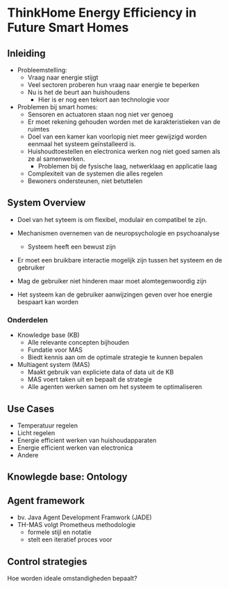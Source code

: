 # ThinkHome Energy Efficiency in Future Smart Homes
## Inleiding
- Probleemstelling:
  - Vraag naar energie stijgt
  - Veel sectoren proberen hun vraag naar energie te beperken
  - Nu is het de beurt aan huishoudens
    - Hier is er nog een tekort aan technologie voor
- Problemen bij smart homes:
  - Sensoren en actuatoren staan nog niet ver genoeg
  - Er moet rekening gehouden worden met de karakteristieken van de ruimtes
  - Doel van een kamer kan voorlopig niet meer gewijzigd worden eenmaal het systeem geïnstalleerd is.
  - Huishoudtoestellen en electronica werken nog niet goed samen als ze al samenwerken.
    - Problemen bij de fysische laag, netwerklaag en applicatie laag
  - Complexiteit van de systemen die alles regelen
  - Bewoners ondersteunen, niet betuttelen

## System Overview
- Doel van het syteem is om flexibel, modulair en compatibel te zijn.
- Mechanismen overnemen van de neuropsychologie en psychoanalyse
  - Systeem heeft een bewust zijn

- Er moet een bruikbare interactie mogelijk zijn tussen het systeem en de gebruiker
- Mag de gebruiker niet hinderen maar moet alomtegenwoordig zijn

- Het systeem kan de gebruiker aanwijzingen geven over hoe energie bespaart kan worden

### Onderdelen
- Knowledge base (KB)
  - Alle relevante concepten bijhouden
  - Fundatie voor MAS
  - Biedt kennis aan om de optimale strategie te kunnen bepalen
- Multiagent system (MAS)
  - Maakt gebruik van expliciete data of data uit de KB
  - MAS voert taken uit en bepaalt de strategie
  - Alle agenten werken samen om het systeem te optimaliseren

## Use Cases
- Temperatuur regelen
- Licht regelen
- Energie efficient werken van huishoudapparaten
- Energie efficient werken van electronica
- Andere

## Knowlegde base: Ontology
## Agent framework
- bv. Java Agent Development Framwork (JADE)
- TH-MAS volgt Prometheus methodologie
  - formele stijl en notatie
  - stelt een iteratief proces voor

## Control strategies
Hoe worden ideale omstandigheden bepaalt?

